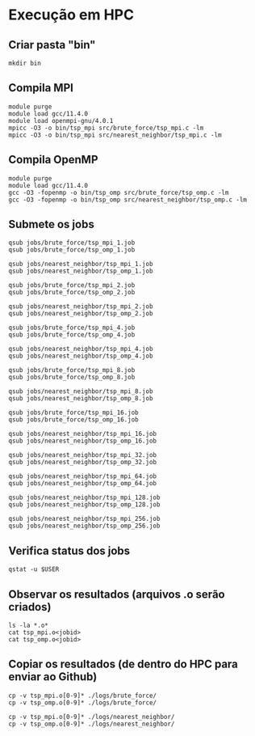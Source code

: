 # Execução em HPC

## Criar pasta "bin"
```
mkdir bin
```

## Compila MPI
```
module purge
module load gcc/11.4.0
module load openmpi-gnu/4.0.1
mpicc -O3 -o bin/tsp_mpi src/brute_force/tsp_mpi.c -lm
mpicc -O3 -o bin/tsp_mpi src/nearest_neighbor/tsp_mpi.c -lm
```

## Compila OpenMP
```
module purge
module load gcc/11.4.0
gcc -O3 -fopenmp -o bin/tsp_omp src/brute_force/tsp_omp.c -lm
gcc -O3 -fopenmp -o bin/tsp_omp src/nearest_neighbor/tsp_omp.c -lm
```

## Submete os jobs
```
qsub jobs/brute_force/tsp_mpi_1.job
qsub jobs/brute_force/tsp_omp_1.job
```
```
qsub jobs/nearest_neighbor/tsp_mpi_1.job
qsub jobs/nearest_neighbor/tsp_omp_1.job
```

```
qsub jobs/brute_force/tsp_mpi_2.job
qsub jobs/brute_force/tsp_omp_2.job
```
```
qsub jobs/nearest_neighbor/tsp_mpi_2.job
qsub jobs/nearest_neighbor/tsp_omp_2.job
```

```
qsub jobs/brute_force/tsp_mpi_4.job
qsub jobs/brute_force/tsp_omp_4.job
```
```
qsub jobs/nearest_neighbor/tsp_mpi_4.job
qsub jobs/nearest_neighbor/tsp_omp_4.job
```

```
qsub jobs/brute_force/tsp_mpi_8.job
qsub jobs/brute_force/tsp_omp_8.job
```
```
qsub jobs/nearest_neighbor/tsp_mpi_8.job
qsub jobs/nearest_neighbor/tsp_omp_8.job
```

```
qsub jobs/brute_force/tsp_mpi_16.job
qsub jobs/brute_force/tsp_omp_16.job
```
```
qsub jobs/nearest_neighbor/tsp_mpi_16.job
qsub jobs/nearest_neighbor/tsp_omp_16.job
```

```
qsub jobs/nearest_neighbor/tsp_mpi_32.job
qsub jobs/nearest_neighbor/tsp_omp_32.job
```

```
qsub jobs/nearest_neighbor/tsp_mpi_64.job
qsub jobs/nearest_neighbor/tsp_omp_64.job
```

```
qsub jobs/nearest_neighbor/tsp_mpi_128.job
qsub jobs/nearest_neighbor/tsp_omp_128.job
```

```
qsub jobs/nearest_neighbor/tsp_mpi_256.job
qsub jobs/nearest_neighbor/tsp_omp_256.job
```

## Verifica status dos jobs
```
qstat -u $USER
```

## Observar os resultados (arquivos .o<jobid> serão criados)
```
ls -la *.o*
cat tsp_mpi.o<jobid>
cat tsp_omp.o<jobid>
```

## Copiar os resultados (de dentro do HPC para enviar ao Github)
```
cp -v tsp_mpi.o[0-9]* ./logs/brute_force/
cp -v tsp_omp.o[0-9]* ./logs/brute_force/
```
```
cp -v tsp_mpi.o[0-9]* ./logs/nearest_neighbor/
cp -v tsp_omp.o[0-9]* ./logs/nearest_neighbor/
```
